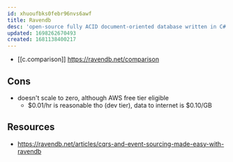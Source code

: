 ```yaml
---
id: xhuoufbks0febr96nvs6awf
title: Ravendb
desc: 'open-source fully ACID document-oriented database written in C#'
updated: 1698262670493
created: 1681138400217
---
```


- [[c.comparison]] https://ravendb.net/comparison

## Cons

- doesn't scale to zero, although AWS free tier eligible
  - $0.01/hr is reasonable tho (dev tier), data to internet is $0.10/GB

## Resources

- https://ravendb.net/articles/cqrs-and-event-sourcing-made-easy-with-ravendb